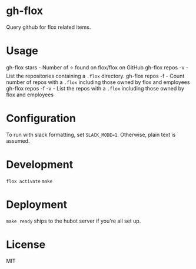 # gh-flox

Query github for flox related items.

# Usage

gh-flox stars - Number of :star: found on flox/flox on GitHub
gh-flox repos -v - List the repositories containing a `.flox` directory.
gh-flox repos -f - Count number of repos with a `.flox` including those owned by flox and employees
gh-flox repos -f -v - List the repos with a `.flox` including those owned by flox and employees

# Configuration

To run with slack formatting, set `SLACK_MODE=1`. Otherwise, plain text is assumed.

# Development

`flox activate`
`make`

# Deployment

`make ready` ships to the hubot server if you're all set up. 

# License
MIT
